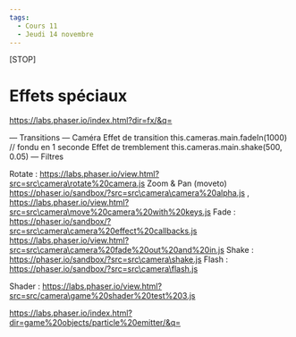 ```yaml
---
tags:
  - Cours 11
  - Jeudi 14 novembre
---
```


[STOP]

# Effets spéciaux

<https://labs.phaser.io/index.html?dir=fx/&q=>

— Transitions
— Caméra
   Effet de transition
   this.cameras.main.fadeIn(1000)  // fondu en 1 seconde
   Effet de tremblement
   this.cameras.main.shake(500, 0.05)
— Filtres

Rotate : <https://labs.phaser.io/view.html?src=src\camera\rotate%20camera.js>
Zoom & Pan (moveto) <https://phaser.io/sandbox/?src=src\camera\camera%20alpha.js> , <https://labs.phaser.io/view.html?src=src\camera\move%20camera%20with%20keys.js>
Fade : <https://phaser.io/sandbox/?src=src\camera\camera%20effect%20callbacks.js>
        <https://labs.phaser.io/view.html?src=src\camera\camera%20fade%20out%20and%20in.js>
Shake : <https://phaser.io/sandbox/?src=src\camera\shake.js>
Flash : <https://phaser.io/sandbox/?src=src\camera\flash.js>

Shader :
<https://labs.phaser.io/view.html?src=src/camera\game%20shader%20test%203.js>

<https://labs.phaser.io/index.html?dir=game%20objects/particle%20emitter/&q=>
